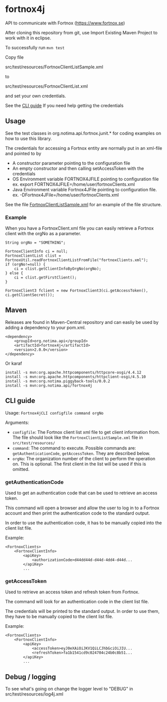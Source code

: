 # fortnox4j
API to communicate with Fortnox (https://www.fortnox.se)

After cloning this repository from git, use Import Existing Maven Project to work with it in eclipse.

To successfully run `mvn test`

Copy file 

src/test/resources/FortnoxClientListSample.xml 

to

src/test/resources/FortnoxClientList.xml

and set your own credentials.

See the [CLI guide](#cli-guide) If you need help getting the credentials

## Usage

See the test classes in org.notima.api.fortnox.junit.* for coding examples on how to use this library.

The credentials for accessing a Fortnox entity are normally put in an xml-file and pointed to by 

* A constructor parameter pointing to the configuration file
* An empty constructor and then calling setAccessToken with the credentials
* OS Environment variable FORTNOX4JFILE pointing to configuration file
<br>ex. export FORTNOX4JFILE=/home/user/fortnoxClients.xml
* Java Environment variable Fortnox4JFile pointing to configuration file.
<br>ex. -DFortnox4JFile=/home/user/fortnoxClients.xml 

See the file [FortnoxClientListSample.xml](https://github.com/notima/fortnox4j/blob/master/src/test/resources/FortnoxClientListSample.xml) for an example of the file structure.

### Example

When you have a FortnoxClient.xml file you can easily retrieve a Fortnox client with the orgNo as a parameter.

```
String orgNo = "SOMETHING";

FortnoxClientInfo ci = null;
FortnoxClientList clist = FortnoxUtil.readFortnoxClientListFromFile("fortnoxClients.xml");
if (orgNo!=null) {
	ci = clist.getClientInfoByOrgNo(orgNo);
} else {
	ci = clist.getFirstClient();
}

FortnoxClient3 fclient = new FortnoxClient3(ci.getAccessToken(), ci.getClientSecret());

```

## Maven

Releases are found in Maven-Central repository and can easliy be used by adding a dependency to your pom.xml.

    <dependency>
        <groupId>org.notima.api</groupId>
        <artifactId>fortnox4j</artifactId>
        <version>2.0.0</version>
    </dependency>

Or karaf

	install -s mvn:org.apache.httpcomponents/httpcore-osgi/4.4.12
	install -s mvn:org.apache.httpcomponents/httpclient-osgi/4.5.10
	install -s mvn:org.notima.piggyback-tools/0.0.2
	install -s mvn:org.notima.api/fortnox4j

## CLI guide

Usage: `Fortnox4jCLI configfile command orgNo`


Arguments:
- `configfile`: The Fortnox client list xml file to get client information from. The file should look like the `FortnoxClientListSample.xml` file in `src/test/resources/`
- `command`: The command to execute. Possible commands are: `getAuthenticationCode`, `getAccessToken`. They are described below.
- `orgNo`: The organization number of the client to perform the operation on. This is optional. The first client in the list will be used if this is omitted.

### getAuthenticationCode

Used to get an authentication code that can be used to retrieve an access token.

This command will open a browser and allow the user to log in to a Fortnox account and then print the authentication code to the standard output.

In order to use the authentication code, it has to be manually copied into the client list file.

Example:

	<FortnoxClients>
        <FortnoxClientInfo>
            <apiKey>
				<authorizationCode>d44dd44d-d44d-4dd4-d44d...
			</apiKey>
			...

### getAccessToken

Used to retrieve an access token and refresh token from Fortnox.

The command will look for an authentication code in the client list file.

The credentials will be printed to the standard output. In order to use them, they have to be manually copied to the client list file.

Example:

	<FortnoxClients>
        <FortnoxClientInfo>
            <apiKey>
				<accessToken>eyJ0eXAiOiJKV1QiLCJhbGciOiJIU...
				<refreshToken>fa1b1541cd9c024704c24b0c8b51...
			</apiKey>
			...
	
## Debug / logging

To see what's going on change the logger level to "DEBUG" in src/test/resources/log4j.xml
